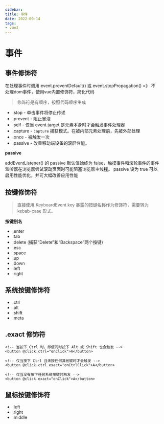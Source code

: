 ```yaml
---
sidebar:
title: 事件
date: 2022-09-14
tags:
- vue3
---
```

# 事件


## 事件修饰符

在处理事件时调用 event.preventDefault() 或 event.stopPropagation()  =》 不处理dom事件，使用vue内置修饰符，简化代码


> 修饰符是有顺序，按照代码顺序生成

* .stop - 单击事件将停止传递
* .prevent - 阻止冒泡
* .self - 仅当 event.target 是元素本身时才会触发事件处理器
* .capture - `capture` 捕获模式。在被内部元素处理前，先被外部处理
* .once - 被触发一次
* .passive - 改善移动端设备的滚屏性能。

**passive**

addEventListener() 的 passive 默认值始终为 false，触摸事件和滚轮事件的事件监听器在浏览器尝试滚动页面时可能阻塞浏览器主线程。
passive 设为 true 可以启用性能优化，并可大幅改善应用性能

## 按键修饰符

> 直接使用 KeyboardEvent.key 暴露的按键名称作为修饰符，需要转为 kebab-case 形式。

**按键别名**
* .enter
* .tab
* .delete (捕获“Delete”和“Backspace”两个按键)
* .esc
* .space
* .up
* .down
* .left
* .right

## 系统按键修饰符

* .ctrl
* .alt
* .shift
* .meta

## .exact 修饰符

```vue
<!-- 当按下 Ctrl 时，即使同时按下 Alt 或 Shift 也会触发 -->
<button @click.ctrl="onClick">A</button>

<!-- 仅当按下 Ctrl 且未按任何其他键时才会触发 -->
<button @click.ctrl.exact="onCtrlClick">A</button>

<!-- 仅当没有按下任何系统按键时触发 -->
<button @click.exact="onClick">A</button>
```

## 鼠标按键修饰符

* .left
* .right
* .middle
